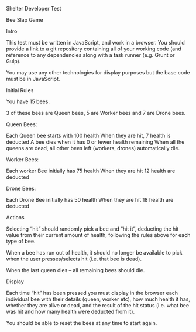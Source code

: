Shelter Developer Test

Bee Slap Game

Intro

This test must be written in JavaScript, and work in a browser. You should provide a link to a git repository containing all of your working code (and reference to any dependencies along with a task runner (e.g. Grunt or Gulp).

You may use any other technologies for display purposes but the base code must be in JavaScript.

Initial Rules

You have 15 bees.

3 of these bees are Queen bees, 5 are Worker bees and 7 are Drone bees.

Queen Bees:

  Each Queen bee starts with 100 health
  When they are hit, 7 health is deducted
  A bee dies when it has 0 or fewer health remaining
  When all the queens are dead, all other bees left (workers, drones) automatically die.

Worker Bees:

  Each worker Bee initially has 75 health
  When they are hit 12 health are deducted

Drone Bees:

  Each Drone Bee initially has 50 health
  When they are hit 18 health are deducted

Actions

Selecting “hit” should randomly pick a bee and “hit it”, deducting the hit value from their current amount of health, following the rules above for each type of bee.

When a bee has run out of health, it should no longer be available to pick when the user presses/selects hit (i.e. that bee is dead).

When the last queen dies – all remaining bees should die.

Display

Each time “hit” has been pressed you must display in the browser each individual bee with their details (queen, worker etc), how much health it has, whether they are alive or dead, and the result of the hit status (i.e. what bee was hit and how many health were deducted from it).

You should be able to reset the bees at any time to start again.